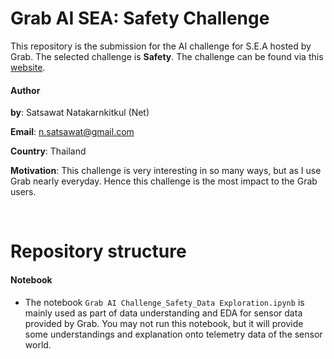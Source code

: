 # Grab AI SEA: Safety Challenge

This repository is the submission for the AI challenge for S.E.A hosted by Grab. The selected challenge is __Safety__. The challenge can be found via this [website](https://www.aiforsea.com/challenges).

#### Author

__by__: Satsawat Natakarnkitkul (Net)

__Email__: n.satsawat@gmail.com

__Country__: Thailand

__Motivation__: This challenge is very interesting in so many ways, but as I use Grab nearly everyday. Hence this challenge is the most impact to the Grab users.

<br>

# Repository structure

#### Notebook

- The notebook `Grab AI Challenge_Safety_Data Exploration.ipynb` is mainly used as part of data understanding and EDA for sensor data provided by Grab. You may not run this notebook, but it will provide some understandings and explanation onto telemetry data of the sensor world.
